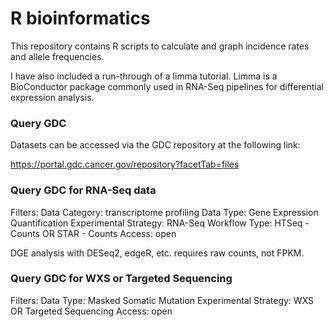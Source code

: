 # R bioinformatics


This repository contains R scripts to calculate and graph incidence rates and allele frequencies. 

I have also included a run-through of a limma tutorial. Limma is a BioConductor package commonly used in RNA-Seq pipelines for differential expression analysis. 

### Query GDC

Datasets can be accessed via the GDC repository at the following link:

https://portal.gdc.cancer.gov/repository?facetTab=files

### Query GDC for RNA-Seq data

Filters:
Data Category: transcriptome profiling
Data Type: Gene Expression Quantification
Experimental Strategy: RNA-Seq
Workflow Type: HTSeq - Counts OR STAR - Counts
Access: open

DGE analysis with DESeq2, edgeR, etc. requires raw counts, not FPKM. 

### Query GDC for WXS or Targeted Sequencing

Filters:
Data Type: Masked Somatic Mutation
Experimental Strategy: WXS OR Targeted Sequencing
Access: open
